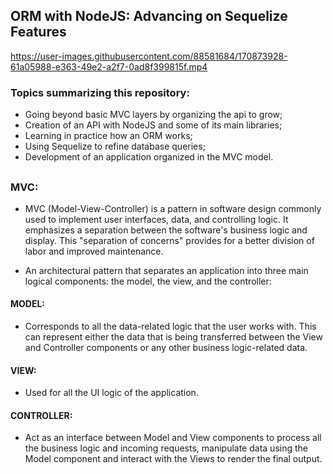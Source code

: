 ## ORM with NodeJS: Advancing on Sequelize Features



https://user-images.githubusercontent.com/88581684/170873928-61a05988-e363-49e2-a2f7-0ad8f399815f.mp4



### Topics summarizing this repository:
- Going beyond basic MVC layers by organizing the api to grow;
- Creation of an API with NodeJS and some of its main libraries;
- Learning in practice how an ORM works;
- Using Sequelize to refine database queries;
- Development of an application organized in the MVC model.

##

### MVC: 
- MVC (Model-View-Controller) is a pattern in software design commonly used to implement user interfaces, data, and controlling logic. It emphasizes a separation between the software's business logic and display. This "separation of concerns" provides for a better division of labor and improved maintenance.

- An architectural pattern that separates an application into three main logical components: the model, the view, and the controller:

#### MODEL: 
- Corresponds to all the data-related logic that the user works with. This can represent either the data that is being transferred between the View and Controller components or any other business logic-related data.

#### VIEW:
- Used for all the UI logic of the application. 

#### CONTROLLER:
- Act as an interface between Model and View components to process all the business logic and incoming requests, manipulate data using the Model component and interact with the Views to render the final output.


